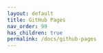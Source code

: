 ```yaml
---
layout: default
title: GitHub Pages
nav_order: 99
has_children: true
permalink: /docs/github-pages
---
```

